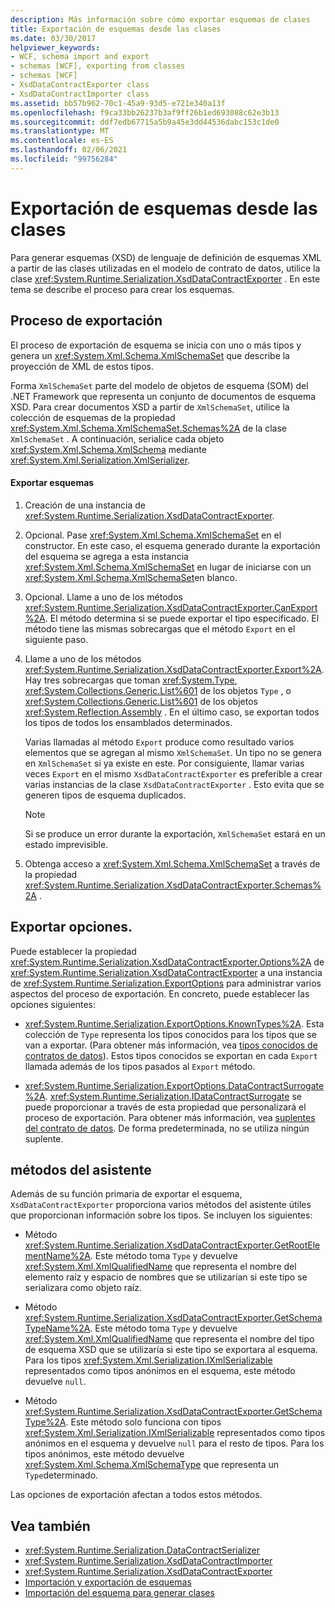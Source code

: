 ```yaml
---
description: Más información sobre cómo exportar esquemas de clases
title: Exportación de esquemas desde las clases
ms.date: 03/30/2017
helpviewer_keywords:
- WCF, schema import and export
- schemas [WCF], exporting from classes
- schemas [WCF]
- XsdDataContractExporter class
- XsdDataContractImporter class
ms.assetid: bb57b962-70c1-45a9-93d5-e721e340a13f
ms.openlocfilehash: f9ca33bb26237b3af9ff26b1ed693088c62e3b13
ms.sourcegitcommit: ddf7edb67715a5b9a45e3dd44536dabc153c1de0
ms.translationtype: MT
ms.contentlocale: es-ES
ms.lasthandoff: 02/06/2021
ms.locfileid: "99756284"
---
```

# <a name="exporting-schemas-from-classes"></a>Exportación de esquemas desde las clases

Para generar esquemas (XSD) de lenguaje de definición de esquemas XML a partir de las clases utilizadas en el modelo de contrato de datos, utilice la clase <xref:System.Runtime.Serialization.XsdDataContractExporter> . En este tema se describe el proceso para crear los esquemas.  
  
## <a name="the-export-process"></a>Proceso de exportación  

 El proceso de exportación de esquema se inicia con uno o más tipos y genera un <xref:System.Xml.Schema.XmlSchemaSet> que describe la proyección de XML de estos tipos.  
  
 Forma `XmlSchemaSet` parte del modelo de objetos de esquema (SOM) del .NET Framework que representa un conjunto de documentos de esquema XSD. Para crear documentos XSD a partir de `XmlSchemaSet`, utilice la colección de esquemas de la propiedad <xref:System.Xml.Schema.XmlSchemaSet.Schemas%2A> de la clase `XmlSchemaSet` . A continuación, serialice cada objeto <xref:System.Xml.Schema.XmlSchema> mediante <xref:System.Xml.Serialization.XmlSerializer>.  
  
#### <a name="to-export-schemas"></a>Exportar esquemas  
  
1. Creación de una instancia de <xref:System.Runtime.Serialization.XsdDataContractExporter>.  
  
2. Opcional. Pase <xref:System.Xml.Schema.XmlSchemaSet> en el constructor. En este caso, el esquema generado durante la exportación del esquema se agrega a esta instancia <xref:System.Xml.Schema.XmlSchemaSet> en lugar de iniciarse con un <xref:System.Xml.Schema.XmlSchemaSet>en blanco.  
  
3. Opcional. Llame a uno de los métodos <xref:System.Runtime.Serialization.XsdDataContractExporter.CanExport%2A>. El método determina si se puede exportar el tipo especificado. El método tiene las mismas sobrecargas que el método `Export` en el siguiente paso.  
  
4. Llame a uno de los métodos <xref:System.Runtime.Serialization.XsdDataContractExporter.Export%2A>. Hay tres sobrecargas que toman <xref:System.Type>, <xref:System.Collections.Generic.List%601> de los objetos `Type` , o <xref:System.Collections.Generic.List%601> de los objetos <xref:System.Reflection.Assembly> . En el último caso, se exportan todos los tipos de todos los ensamblados determinados.  
  
     Varias llamadas al método `Export` produce como resultado varios elementos que se agregan al mismo `XmlSchemaSet`. Un tipo no se genera en `XmlSchemaSet` si ya existe en este. Por consiguiente, llamar varias veces `Export` en el mismo `XsdDataContractExporter` es preferible a crear varias instancias de la clase `XsdDataContractExporter` . Esto evita que se generen tipos de esquema duplicados.  
  
    > [!NOTE]
    > Si se produce un error durante la exportación, `XmlSchemaSet` estará en un estado imprevisible.  
  
5. Obtenga acceso a <xref:System.Xml.Schema.XmlSchemaSet> a través de la propiedad <xref:System.Runtime.Serialization.XsdDataContractExporter.Schemas%2A> .  
  
## <a name="export-options"></a>Exportar opciones.  

 Puede establecer la propiedad <xref:System.Runtime.Serialization.XsdDataContractExporter.Options%2A> de <xref:System.Runtime.Serialization.XsdDataContractExporter> a una instancia de <xref:System.Runtime.Serialization.ExportOptions> para administrar varios aspectos del proceso de exportación. En concreto, puede establecer las opciones siguientes:  
  
- <xref:System.Runtime.Serialization.ExportOptions.KnownTypes%2A>. Esta colección de `Type` representa los tipos conocidos para los tipos que se van a exportar. (Para obtener más información, vea [tipos conocidos de contratos de datos](data-contract-known-types.md)). Estos tipos conocidos se exportan en cada `Export` llamada además de los tipos pasados al `Export` método.  
  
- <xref:System.Runtime.Serialization.ExportOptions.DataContractSurrogate%2A>. <xref:System.Runtime.Serialization.IDataContractSurrogate> se puede proporcionar a través de esta propiedad que personalizará el proceso de exportación. Para obtener más información, vea [suplentes del contrato de datos](../extending/data-contract-surrogates.md). De forma predeterminada, no se utiliza ningún suplente.  
  
## <a name="helper-methods"></a>métodos del asistente  

 Además de su función primaria de exportar el esquema, `XsdDataContractExporter` proporciona varios métodos del asistente útiles que proporcionan información sobre los tipos. Se incluyen los siguientes:  
  
- Método <xref:System.Runtime.Serialization.XsdDataContractExporter.GetRootElementName%2A>. Este método toma `Type` y devuelve <xref:System.Xml.XmlQualifiedName> que representa el nombre del elemento raíz y espacio de nombres que se utilizarían si este tipo se serializara como objeto raíz.  
  
- Método <xref:System.Runtime.Serialization.XsdDataContractExporter.GetSchemaTypeName%2A>. Este método toma `Type` y devuelve <xref:System.Xml.XmlQualifiedName> que representa el nombre del tipo de esquema XSD que se utilizaría si este tipo se exportara al esquema. Para los tipos <xref:System.Xml.Serialization.IXmlSerializable> representados como tipos anónimos en el esquema, este método devuelve `null`.  
  
- Método <xref:System.Runtime.Serialization.XsdDataContractExporter.GetSchemaType%2A>. Este método solo funciona con tipos <xref:System.Xml.Serialization.IXmlSerializable> representados como tipos anónimos en el esquema y devuelve `null` para el resto de tipos. Para los tipos anónimos, este método devuelve <xref:System.Xml.Schema.XmlSchemaType> que representa un `Type`determinado.  
  
 Las opciones de exportación afectan a todos estos métodos.  
  
## <a name="see-also"></a>Vea también

- <xref:System.Runtime.Serialization.DataContractSerializer>
- <xref:System.Runtime.Serialization.XsdDataContractImporter>
- <xref:System.Runtime.Serialization.XsdDataContractExporter>
- [Importación y exportación de esquemas](schema-import-and-export.md)
- [Importación del esquema para generar clases](importing-schema-to-generate-classes.md)
